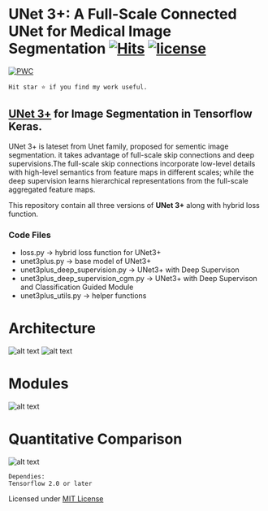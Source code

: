 # UNet 3+: A Full-Scale Connected UNet for Medical Image Segmentation [![Hits](https://hits.seeyoufarm.com/api/count/incr/badge.svg?url=https%3A%2F%2Fgithub.com%2Fhamidriasat%2FUNet-3-Plus&count_bg=%2379C83D&title_bg=%23555555&icon=sega.svg&icon_color=%23E7E7E7&title=hits&edge_flat=false)](https://hits.seeyoufarm.com)      <a href="/LICENSE"><img src="https://img.shields.io/badge/license-MIT-blue.svg" alt="license" /></a>
<!-- https://hits.seeyoufarm.com/ -->

[![PWC](https://img.shields.io/endpoint.svg?url=https://paperswithcode.com/badge/unet-3-a-full-scale-connected-unet-for/medical-image-segmentation-on-lits2017)](https://paperswithcode.com/sota/medical-image-segmentation-on-lits2017?p=unet-3-a-full-scale-connected-unet-for)

` Hit star ⭐ if you find my work useful. `


## [UNet 3+](https://arxiv.org/abs/2004.08790) for Image Segmentation in Tensorflow Keras.

UNet 3+ is lateset from Unet family, proposed for sementic image segmentation.  it takes advantage of full-scale skip connections and deep supervisions.The full-scale skip connections incorporate low-level details with high-level semantics from feature maps in different scales; while the deep supervision learns hierarchical representations from the full-scale aggregated feature maps.

This repository contain all three versions of **UNet 3+** along with hybrid loss function.

### Code Files
* loss.py &rarr; hybrid loss function for UNet3+
* unet3plus.py &rarr; base model of UNet3+
* unet3plus_deep_supervision.py &rarr; UNet3+ with Deep Supervison
* unet3plus_deep_supervision_cgm.py &rarr; UNet3+ with Deep Supervison and Classification Guided Module
* unet3plus_utils.py &rarr; helper functions

# Architecture
![alt text](https://github.com/hamidriasat/UNet-3-Plus/blob/main/images/unet3p_architecture.png)
![alt text](https://github.com/hamidriasat/UNet-3-Plus/blob/main/images/unet3p_architecture_symbols.png)


# Modules
![alt text](https://github.com/hamidriasat/UNet-3-Plus/blob/main/images/unet3p_modules.png)

# Quantitative Comparison
![alt text](https://github.com/hamidriasat/UNet-3-Plus/blob/main/images/unet3p_results.png)


```
Dependies:
Tensorflow 2.0 or later
```

Licensed under [MIT License](LICENSE)

